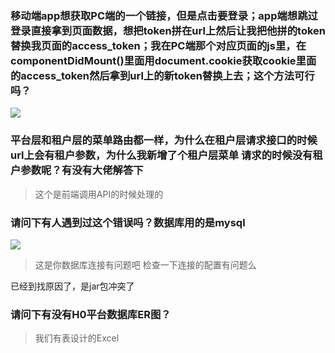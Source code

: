 ### 移动端app想获取PC端的一个链接，但是点击要登录；app端想跳过登录直接拿到页面数据，想把token拼在url上然后让我把他拼的token替换我页面的access_token；我在PC端那个对应页面的js里，在componentDidMount()里面用document.cookie获取cookie里面的access_token然后拿到url上的新token替换上去；这个方法可行吗？
![](https://img2020.cnblogs.com/blog/1231979/202004/1231979-20200408104804001-1572561011.png)



### 平台层和租户层的菜单路由都一样，为什么在租户层请求接口的时候url上会有租户参数，为什么我新增了个租户层菜单 请求的时候没有租户参数呢？有没有大佬解答下

>这个是前端调用API的时候处理的


### 请问下有人遇到过这个错误吗？数据库用的是mysql
![](https://img2020.cnblogs.com/blog/1231979/202004/1231979-20200408104832136-650047604.png)

>这是你数据库连接有问题吧   检查一下连接的配置有问题么

已经到找原因了，是jar包冲突了



### 请问下有没有H0平台数据库ER图？

>我们有表设计的Excel

